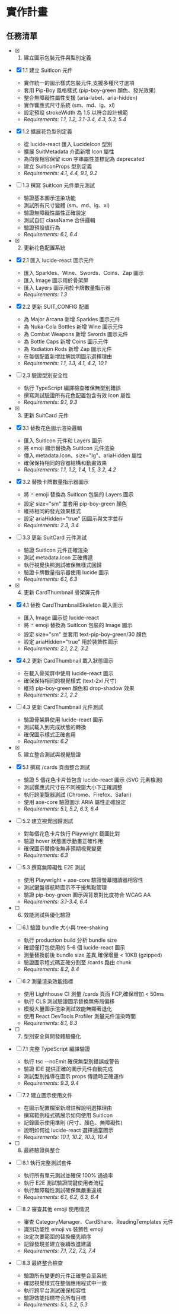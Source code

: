 # 實作計畫

## 任務清單

- [x] 1. 建立圖示包裝元件與型別定義
- [x] 1.1 建立 SuitIcon 元件
  - 實作統一的圖示樣式包裝元件,支援多種尺寸選項
  - 套用 Pip-Boy 風格樣式 (pip-boy-green 顏色、發光效果)
  - 整合無障礙性屬性支援 (aria-label、aria-hidden)
  - 實作響應式尺寸系統 (sm、md、lg、xl)
  - 設定預設 strokeWidth 為 1.5 以符合設計規範
  - _Requirements: 1.1, 1.2, 3.1-3.4, 4.3, 5.3, 5.4_

- [x] 1.2 擴展花色型別定義
  - 從 lucide-react 匯入 LucideIcon 型別
  - 擴展 SuitMetadata 介面新增 Icon 屬性
  - 為向後相容保留 icon 字串屬性並標記為 deprecated
  - 建立 SuitIconProps 型別定義
  - _Requirements: 4.1, 4.4, 9.1, 9.2_

- [ ] 1.3 撰寫 SuitIcon 元件單元測試
  - 驗證基本圖示渲染功能
  - 測試所有尺寸變體 (sm、md、lg、xl)
  - 驗證無障礙性屬性正確設定
  - 測試自訂 className 合併邏輯
  - 驗證預設值行為
  - _Requirements: 6.1, 6.4_

- [x] 2. 更新花色配置系統
- [x] 2.1 匯入 lucide-react 圖示元件
  - 匯入 Sparkles、Wine、Swords、Coins、Zap 圖示
  - 匯入 Image 圖示用於骨架屏
  - 匯入 Layers 圖示用於卡牌數量指示器
  - _Requirements: 1.3_

- [x] 2.2 更新 SUIT_CONFIG 配置
  - 為 Major Arcana 新增 Sparkles 圖示元件
  - 為 Nuka-Cola Bottles 新增 Wine 圖示元件
  - 為 Combat Weapons 新增 Swords 圖示元件
  - 為 Bottle Caps 新增 Coins 圖示元件
  - 為 Radiation Rods 新增 Zap 圖示元件
  - 在每個配置新增註解說明圖示選擇理由
  - _Requirements: 1.1, 1.3, 4.1, 4.2, 10.1_

- [ ] 2.3 驗證型別安全性
  - 執行 TypeScript 編譯檢查確保無型別錯誤
  - 撰寫測試驗證所有花色配置包含有效 Icon 屬性
  - _Requirements: 9.1, 9.3_

- [x] 3. 更新 SuitCard 元件
- [x] 3.1 替換花色圖示渲染邏輯
  - 匯入 SuitIcon 元件和 Layers 圖示
  - 將 emoji 顯示替換為 SuitIcon 元件渲染
  - 傳入 metadata.Icon、size="lg"、ariaHidden 屬性
  - 確保保持相同的容器結構和動畫效果
  - _Requirements: 1.1, 1.2, 1.4, 1.5, 3.2, 4.2_

- [x] 3.2 替換卡牌數量指示器圖示
  - 將 🃏 emoji 替換為 SuitIcon 包裝的 Layers 圖示
  - 設定 size="sm" 並套用 pip-boy-green 顏色
  - 維持相同的發光效果樣式
  - 設定 ariaHidden="true" 因圖示與文字並存
  - _Requirements: 2.3, 3.4_

- [ ] 3.3 更新 SuitCard 元件測試
  - 驗證 SuitIcon 元件正確渲染
  - 測試 metadata.Icon 正確傳遞
  - 執行視覺快照測試確保無樣式回歸
  - 驗證卡牌數量指示器使用 lucide 圖示
  - _Requirements: 6.1, 6.3_

- [x] 4. 更新 CardThumbnail 骨架屏元件
- [x] 4.1 替換 CardThumbnailSkeleton 載入圖示
  - 匯入 Image 圖示從 lucide-react
  - 將 🃏 emoji 替換為 SuitIcon 包裝的 Image 圖示
  - 設定 size="sm" 並套用 text-pip-boy-green/30 顏色
  - 設定 ariaHidden="true" 用於裝飾性圖示
  - _Requirements: 2.1, 2.2, 3.2_

- [x] 4.2 更新 CardThumbnail 載入狀態圖示
  - 在載入骨架屏中使用 lucide-react 圖示
  - 確保保持相同的視覺樣式 (text-2xl 尺寸)
  - 維持 pip-boy-green 顏色和 drop-shadow 效果
  - _Requirements: 2.1, 2.2_

- [ ] 4.3 更新 CardThumbnail 元件測試
  - 驗證骨架屏使用 lucide-react 圖示
  - 測試載入到完成狀態的轉換
  - 確保圖示樣式正確套用
  - _Requirements: 6.2_

- [x] 5. 建立整合測試與視覺驗證
- [x] 5.1 撰寫 /cards 頁面整合測試
  - 驗證 5 個花色卡片皆包含 lucide-react 圖示 (SVG 元素檢測)
  - 測試響應式尺寸在不同視窗大小下正確調整
  - 執行跨瀏覽器測試 (Chrome、Firefox、Safari)
  - 使用 axe-core 驗證圖示 ARIA 屬性正確設定
  - _Requirements: 5.1, 5.2, 6.3, 6.4_

- [ ] 5.2 建立視覺回歸測試
  - 對每個花色卡片執行 Playwright 截圖比對
  - 驗證 hover 狀態圖示動畫正確作用
  - 確保圖示替換後無非預期視覺變更
  - _Requirements: 6.3_

- [ ] 5.3 撰寫無障礙性 E2E 測試
  - 使用 Playwright + axe-core 驗證螢幕閱讀器相容性
  - 測試鍵盤導航時圖示不干擾焦點管理
  - 驗證 pip-boy-green 圖示與背景對比度符合 WCAG AA
  - _Requirements: 3.1-3.4, 6.4_

- [ ] 6. 效能測試與優化驗證
- [ ] 6.1 驗證 bundle 大小與 tree-shaking
  - 執行 production build 分析 bundle size
  - 確認僅打包使用的 5-6 個 lucide-react 圖示
  - 測量替換前後 bundle size 差異,確保增量 < 10KB (gzipped)
  - 驗證圖示程式碼正確分割至 /cards 路由 chunk
  - _Requirements: 8.2, 8.4_

- [ ] 6.2 測量渲染效能指標
  - 使用 Lighthouse CI 測量 /cards 頁面 FCP,確保增加 < 50ms
  - 執行 CLS 測試驗證圖示替換無佈局偏移
  - 模擬大量圖示渲染測試效能無顯著退化
  - 使用 React DevTools Profiler 測量元件渲染時間
  - _Requirements: 8.1, 8.3_

- [ ] 7. 型別安全與開發體驗優化
- [ ] 7.1 完整 TypeScript 編譯驗證
  - 執行 tsc --noEmit 確保無型別錯誤或警告
  - 驗證 IDE 提供正確的圖示元件自動完成
  - 測試型別推導在圖示 props 傳遞時正確運作
  - _Requirements: 9.3, 9.4_

- [ ] 7.2 建立圖示使用文件
  - 在圖示配置檔案新增註解說明選擇理由
  - 撰寫範例程式碼展示如何使用 SuitIcon
  - 記錄圖示使用準則 (尺寸、顏色、無障礙性)
  - 說明如何從 lucide-react 選擇適當圖示
  - _Requirements: 10.1, 10.2, 10.3, 10.4_

- [ ] 8. 最終驗證與整合
- [ ] 8.1 執行完整測試套件
  - 執行所有單元測試並確保 100% 通過率
  - 執行 E2E 測試驗證關鍵使用者流程
  - 執行無障礙性測試確保無嚴重違規
  - _Requirements: 6.1, 6.2, 6.3, 6.4_

- [ ] 8.2 審查其他 emoji 使用情況
  - 審查 CategoryManager、CardShare、ReadingTemplates 元件
  - 識別功能性 emoji vs 裝飾性 emoji
  - 決定次要範圍的替換優先順序
  - 記錄發現並建立後續改進建議
  - _Requirements: 7.1, 7.2, 7.3, 7.4_

- [ ] 8.3 最終整合檢查
  - 驗證所有變更的元件正確整合至系統
  - 確認視覺樣式在整個應用程式中一致
  - 執行跨平台測試確保相容性
  - 驗證效能指標符合所有目標
  - _Requirements: 5.1, 5.2, 5.3_
